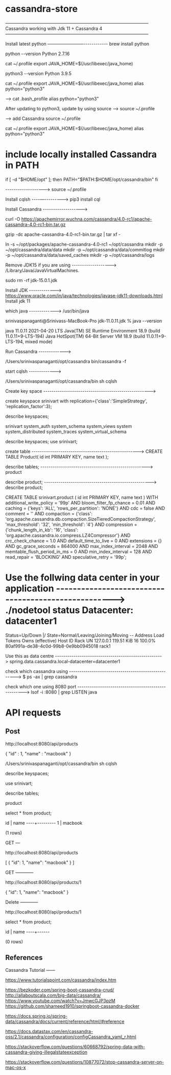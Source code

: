 # cassandra-store

————————————————————————————————
Cassandra working with Jdk 11 + Cassandra 4
————————————————————————————————


Install latest python
————————------------
brew install python



python --version
Python 2.7.16



cat ~/.profile
export JAVA_HOME=$(/usr/libexec/java_home)



python3 --version
Python 3.9.5


cat ~/.profile
export JAVA_HOME=$(/usr/libexec/java_home)
alias python="python3"



—>
cat .bash_profile
alias python="python3"



After updating to python3, update by using source
—>
source ~/.profile




—> add Cassandra
source ~/.profile

cat ~/.profile
export JAVA_HOME=$(/usr/libexec/java_home)
alias python="python3"

# include locally installed Cassandra in PATH
if [ -d "$HOME/opt" ]; then
    PATH="$PATH:$HOME/opt/cassandra/bin"
fi



------------------->
source ~/.profile






Install cqlsh
----—--------->
pip3 install cql





Install Cassandra
------------------->

curl -O https://apachemirror.wuchna.com/cassandra/4.0-rc1/apache-cassandra-4.0-rc1-bin.tar.gz

gzip -dc apache-cassandra-4.0-rc1-bin.tar.gz | tar xf -

ln -s ~/opt/packages/apache-cassandra-4.0-rc1 ~/opt/cassandra
mkdir -p ~/opt/cassandra/data/data
mkdir -p ~/opt/cassandra/data/commitlog
mkdir -p ~/opt/cassandra/data/saved_caches
mkdir -p ~/opt/cassandra/logs




Remove JDK15 if you are using
------------------->
/Library/Java/JavaVirtualMachines.

sudo rm -rf jdk-15.0.1.jdk





Install JDK
------------->
https://www.oracle.com/in/java/technologies/javase-jdk11-downloads.html
Install jdk 11





which java
------------->
/usr/bin/java

srinivaspanaganti@Srinivass-MacBook-Pro jdk-11.0.11.jdk % java --version

java 11.0.11 2021-04-20 LTS
Java(TM) SE Runtime Environment 18.9 (build 11.0.11+9-LTS-194)
Java HotSpot(TM) 64-Bit Server VM 18.9 (build 11.0.11+9-LTS-194, mixed mode)










Run Cassandra
------------->


/Users/srinivaspanaganti/opt/cassandra
bin/cassandra -f




start cqlsh
------------->


/Users/srinivaspanaganti/opt/cassandra/bin
 sh cqlsh





Create key space
---------------------------------------------------->

create keyspace srinivart with replication={'class':'SimpleStrategy', 'replication_factor':3};


describe keyspaces;

srinivart  system_auth         system_schema  system_views
system     system_distributed  system_traces  system_virtual_schema




describe keyspaces;
use srinivart;



create table
---------------------------------------------------->
CREATE TABLE Product(
   id int PRIMARY KEY,
   name text
);





describe tables;
---------------------------------------------------->
product


describe product;
---------------------------------------------------->
describe product;


CREATE TABLE srinivart.product (
    id int PRIMARY KEY,
    name text
) WITH additional_write_policy = '99p'
    AND bloom_filter_fp_chance = 0.01
    AND caching = {'keys': 'ALL', 'rows_per_partition': 'NONE'}
    AND cdc = false
    AND comment = ''
    AND compaction = {'class': 'org.apache.cassandra.db.compaction.SizeTieredCompactionStrategy', 'max_threshold': '32', 'min_threshold': '4'}
    AND compression = {'chunk_length_in_kb': '16', 'class': 'org.apache.cassandra.io.compress.LZ4Compressor'}
    AND crc_check_chance = 1.0
    AND default_time_to_live = 0
    AND extensions = {}
    AND gc_grace_seconds = 864000
    AND max_index_interval = 2048
    AND memtable_flush_period_in_ms = 0
    AND min_index_interval = 128
    AND read_repair = 'BLOCKING'
    AND speculative_retry = '99p';















Use the follwing data center in your application
---------------------------------------------------->
./nodetool status
Datacenter: datacenter1
=======================
Status=Up/Down
|/ State=Normal/Leaving/Joining/Moving
--  Address    Load        Tokens  Owns (effective)  Host ID                               Rack
UN  127.0.0.1  119.51 KiB  16      100.0%            80af991a-de38-4c0d-99b8-0e9bb0945018  rack1




Use this as data centre
---------------------------------------------------->
spring.data.cassandra.local-datacenter=datacenter1




check which cassandra using
---------------------------------------------------->
$ ps -ax | grep cassandra



check which one using 8080 port
---------------------------------------------------->
lsof -i :8080 | grep LISTEN java














API requests
============



Post
------

http://localhost:8080/api/products



{
	"id" : 1,
	"name" : "macbook"
}








/Users/srinivaspanaganti/opt/cassandra/bin
 sh cqlsh


describe keyspaces;

use srinivart;

describe tables;

product

select * from product;

 id | name
----+---------
  1 | macbook

(1 rows)








GET
—

http://localhost:8080/api/products


[
    {
        "id": 1,
        "name": "macbook"
    }
]


GET
————

http://localhost:8080/api/products/1

{
    "id": 1,
    "name": "macbook"
}



Delete
————

http://localhost:8080/api/products/1





select * from product;

 id | name
----+------

(0 rows)














References
----------

Cassandra Tutorial
——

https://www.tutorialspoint.com/cassandra/index.htm

https://bezkoder.com/spring-boot-cassandra-crud/
http://allaboutscala.com/big-data/cassandra/
https://www.youtube.com/watch?v=JmwcGJP3pzM
https://github.com/shameed1910/springboot-cassandra-docker

https://docs.spring.io/spring-data/cassandra/docs/current/reference/html/#reference

https://docs.datastax.com/en/cassandra-oss/2.1/cassandra/configuration/configCassandra_yaml_r.html

https://stackoverflow.com/questions/60668792/spring-data-with-cassandra-giving-illegalstateexception

https://stackoverflow.com/questions/10877072/stop-cassandra-server-on-mac-os-x

